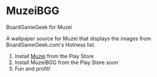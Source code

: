 MuzeiBGG
========

BoardGameGeek for Muzei

A wallpaper source for Muzei that displays the images from BoardGameGeek.com's Hotness list.


1. Install [Muzei](https://play.google.com/store/apps/details?id=net.nurik.roman.muzei) from the Play Store
2. Install MuzeiBGG from the Play Store soon
3. Fun and profit!
